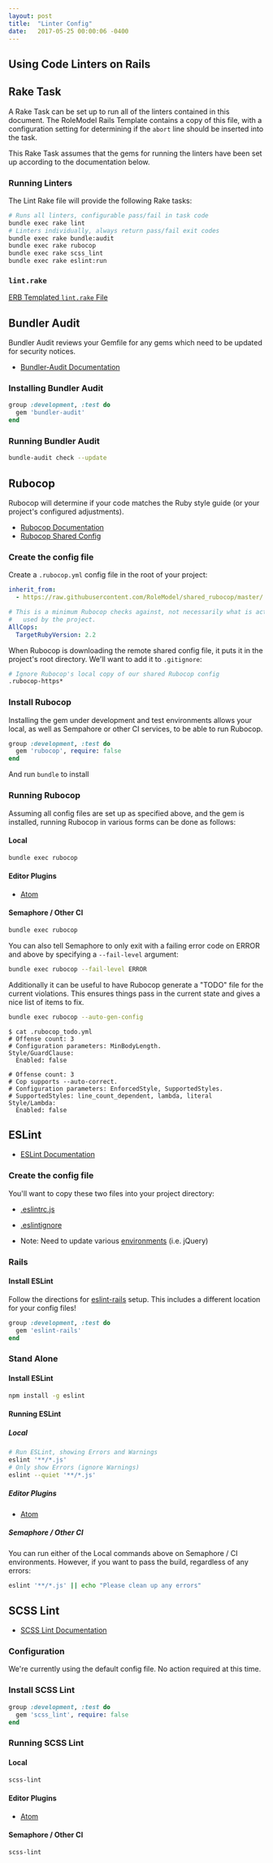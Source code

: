 ```yaml
---
layout: post
title:  "Linter Config"
date:   2017-05-25 00:00:06 -0400
---
```


## Using Code Linters on Rails

## Rake Task
A Rake Task can be set up to run all of the linters contained in this document.
The RoleModel Rails Template contains a copy of this file, with a configuration
setting for determining if the `abort` line should be inserted into the task.

This Rake Task assumes that the gems for running the linters have been set up
according to the documentation below.

### Running Linters
The Lint Rake file will provide the following Rake tasks:

```bash
# Runs all linters, configurable pass/fail in task code
bundle exec rake lint
# Linters individually, always return pass/fail exit codes
bundle exec rake bundle:audit
bundle exec rake rubocop
bundle exec rake scss_lint
bundle exec rake eslint:run
```

### `lint.rake`

[ERB Templated `lint.rake` File](https://raw.githubusercontent.com/RoleModel/Rails-Template/master/templates/lib/tasks/lint.rake.tt)

## Bundler Audit
Bundler Audit reviews your Gemfile for any gems which need to be updated for
security notices.

* [Bundler-Audit Documentation](https://github.com/rubysec/bundler-audit)

### Installing Bundler Audit
```ruby
group :development, :test do
  gem 'bundler-audit'
end
```

### Running Bundler Audit
```bash
bundle-audit check --update
```

## Rubocop
Rubocop will determine if your code matches the Ruby style guide (or your
project's configured adjustments).

* [Rubocop Documentation](http://rubocop.readthedocs.io/en/latest/)
* [Rubocop Shared Config](https://github.com/RoleModel/shared_rubocop)

### Create the config file
Create a `.rubocop.yml` config file in the root of your project:
```yaml
inherit_from:
  - https://raw.githubusercontent.com/RoleModel/shared_rubocop/master/.rubocop.yml

# This is a minimum Rubocop checks against, not necessarily what is actually
#   used by the project.
AllCops:
  TargetRubyVersion: 2.2
```

When Rubocop is downloading the remote shared config file, it puts it in the
project's root directory. We'll want to add it to `.gitignore`:

```bash
# Ignore Rubocop's local copy of our shared Rubocop config
.rubocop-https*
```

### Install Rubocop
Installing the gem under development and test environments allows your local,
as well as Sempahore or other CI services, to be able to run Rubocop.
```ruby
group :development, :test do
  gem 'rubocop', require: false
end
```
And run `bundle` to install

### Running Rubocop
Assuming all config files are set up as specified above, and the gem is installed,
running Rubocop in various forms can be done as follows:

#### Local
```bash
bundle exec rubocop
```

#### Editor Plugins
* [Atom](https://atom.io/packages/linter-rubocop)

#### Semaphore / Other CI

```bash
bundle exec rubocop
```

You can also tell Semaphore to only exit with a failing error code on ERROR and
above by specifying a `--fail-level` argument:

```bash
bundle exec rubocop --fail-level ERROR
```

Additionally it can be useful to have Rubocop generate a "TODO" file for the current violations.  This ensures things pass in the current state and gives a nice list of items to fix.

```bash
bundle exec rubocop --auto-gen-config
```

```
$ cat .rubocop_todo.yml
# Offense count: 3
# Configuration parameters: MinBodyLength.
Style/GuardClause:
  Enabled: false

# Offense count: 3
# Cop supports --auto-correct.
# Configuration parameters: EnforcedStyle, SupportedStyles.
# SupportedStyles: line_count_dependent, lambda, literal
Style/Lambda:
  Enabled: false
```

## ESLint
* [ESLint Documentation](http://eslint.org/docs/user-guide)

### Create the config file
You'll want to copy these two files into your project directory:
* [.eslintrc.js](https://github.com/RoleModel/Rails-Template/blob/master/templates/.eslintrc.js)
* [.eslintignore](https://github.com/RoleModel/Rails-Template/blob/master/templates/.eslintignore)

* Note: Need to update various [environments](http://eslint.org/docs/user-guide/configuring#specifying-environments) (i.e. jQuery)

### Rails

#### Install ESLint
Follow the directions for [eslint-rails](https://github.com/appfolio/eslint-rails)
setup. This includes a different location for your config files!
```ruby
group :development, :test do
  gem 'eslint-rails'
end
```

### Stand Alone

#### Install ESLint
```bash
npm install -g eslint
```

#### Running ESLint

##### Local
```bash
# Run ESLint, showing Errors and Warnings
eslint '**/*.js'
# Only show Errors (ignore Warnings)
eslint --quiet '**/*.js'
```

##### Editor Plugins
* [Atom](https://atom.io/packages/linter-eslint)

##### Semaphore / Other CI
You can run either of the Local commands above on Semaphore / CI environments.
However, if you want to pass the build, regardless of any errors:
```bash
eslint '**/*.js' || echo "Please clean up any errors"
```

## SCSS Lint
* [SCSS Lint Documentation](https://github.com/brigade/scss-lint)

### Configuration
We're currently using the default config file. No action required at this time.

### Install SCSS Lint
```ruby
group :development, :test do
  gem 'scss_lint', require: false
end
```

### Running SCSS Lint

#### Local
```bash
scss-lint
```

#### Editor Plugins
* [Atom](https://atom.io/packages/linter-scss-lint)

#### Semaphore / Other CI

```bash
scss-lint
```
